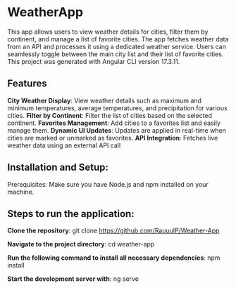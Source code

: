 # WeatherApp

 This app allows users to view weather details for cities, filter them by continent, and manage a list of favorite cities. The app fetches weather data from an API and processes it using a dedicated weather service. Users can seamlessly toggle between the main city list and their list of favorite cities.
This project was generated with Angular CLI version 17.3.11.

## Features
**City Weather Display**: View weather details such as maximum and minimum temperatures, average temperatures, and precipitation for various cities.
**Filter by Continent**: Filter the list of cities based on the selected continent.
**Favorites Management**: Add cities to a favorites list and easily manage them.
**Dynamic UI Updates**: Updates are applied in real-time when cities are marked or unmarked as favorites.
**API Integration**: Fetches live weather data using an external API call

## Installation and Setup:
Prerequisites:
Make sure you have Node.js and npm installed on your machine.

## Steps to run the application:

**Clone the repository**:
git clone https://github.com/RauuulP/Weather-App

**Navigate to the project directory**:
cd weather-app

**Run the following command to install all necessary dependencies**:
npm install

**Start the development server with**:
ng serve

